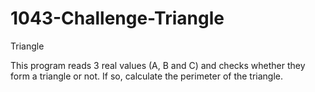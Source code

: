 # 1043-Challenge-Triangle
 Triangle

 This program reads 3 real values ​​(A, B and C) and checks whether they form a triangle or not. If so, calculate the perimeter of the triangle.
